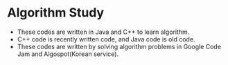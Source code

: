 # Algorithm Study

* These codes are written in Java and C++ to learn algorithm.
* C++ code is recently written code, and Java code is old code.
* These codes are written by solving algorithm problems in Google Code Jam and Algospot(Korean service).